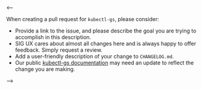 <--

When creating a pull request for `kubectl-gs`, please consider:

- Provide a link to the issue, and please describe the goal you are trying to accomplish in this description.
- SIG UX cares about almost all changes here and is always happy to offer feedback. Simply request a review.
- Add a user-friendly description of your change to `CHANGELOG.md`.
- Our public [kubectl-gs documentation](https://docs.giantswarm.io/ui-api/kubectl-gs/) may need an update to reflect the change you are making.

-->
